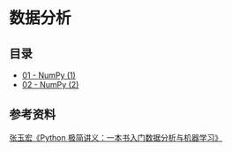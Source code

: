 # 数据分析

## 目录

- [01 - NumPy (1)](01)
- [02 - NumPy (2)](02)

## 参考资料

[张玉宏《Python 极简讲义：一本书入门数据分析与机器学习》](https://weread.qq.com/web/reader/adb3241071d7c7c6adb07e4)